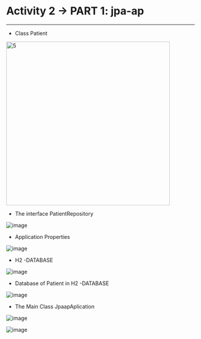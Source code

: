# Activity 2 -> PART 1: jpa-ap 

---------------------------

+ Class Patient 

<img width="437" alt="5" src="https://user-images.githubusercontent.com/123452386/232615844-af5b4662-e199-4ef9-8ce8-7493af213c04.PNG">

+ The interface PatientRepository 

![image](https://user-images.githubusercontent.com/123452386/232616221-3233f1de-093e-4751-810b-b4936f45c886.png)

+ Application Properties

![image](https://user-images.githubusercontent.com/123452386/232616695-f42f6b91-5369-4cfb-ad73-5ad3b9a59e30.png)

+ H2 -DATABASE

![image](https://user-images.githubusercontent.com/123452386/232616928-bde640d8-558e-4023-ae4a-1d76629da52c.png)

+ Database of Patient in H2 -DATABASE

![image](https://user-images.githubusercontent.com/123452386/232617300-13078752-70bc-4ec5-9ad1-69f54f13bf6f.png)

+ The Main Class JpaapAplication 

![image](https://user-images.githubusercontent.com/123452386/232617692-8e21c884-70eb-4968-af37-7c11f456ae34.png)


![image](https://user-images.githubusercontent.com/123452386/232617777-e4905cc6-31ef-440e-815b-6150aa1c8154.png)

